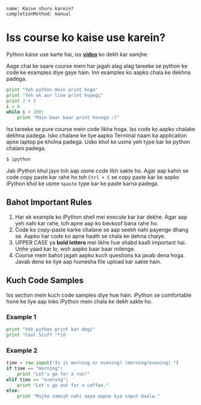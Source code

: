```ngMeta
name: Kaise shuru karein?
completionMethod: manual
```

# Iss course ko kaise use karein?

Python kaise use karte hai, iss [**video**](https://www.youtube.com/watch?v=ccPrUbz1oto) ko dekh kar samjhe

Aage chal ke saare course mein har jagah alag alag tareeke se python ke code ke examples diye gaye hain. Inn examples ko aapko chala ke dekhna padega. 

```python
print "Yeh python mein print hoga"
print "Yeh ek aur line print hoyegi"
print 2 + 5
i = 0
while i < 100:
    print "Main baar baar print hounga :)"
```

Iss tareeke se pure course mein code likha hoga. Iss code ko aapko chalake dekhna padega. Isko chalane ke liye aapko Terminal naam ka application
apne laptop pe kholna padega. Usko khol ke usme yeh type kar ke python chalani padega.

```sh
$ ipython
```

Jab iPython khul jaye toh aap usme code likh sakte ho. Agar aap kahin se code copy paste kar rahe ho toh `Ctrl + C` se copy paste kar ke
aapko iPython khol ke usme `%paste` type kar ke paste karna padega.


## Bahot Important Rules

1. Har ek example ko iPython shell mei execute kar kar dekhe. Agar aap yeh nahi kar rahe, toh apne aap ko bevkoof bana rahe ho.
2. Code ko copy-paste karke chalane se aap seekh nahi payenge dhang se. Aapko har code ko apne haath se chala ke dehna chaiye.
3. UPPER CASE ya **bold letters** mei likhe hue shabd kaafi important hai. Unhe yaad kar lo, woh aapko baar baar milenge.
4. Course mein bahot jagah aapko kuch questions ka javab dena hoga. Javab dene ke liye aap humesha file upload kar sakte hain.

## Kuch Code Samples

Iss section mein kuch code samples diye hue hain. iPython se comfortable hone ke liye aap inko iPython mein chala ke dekh sakte ho.

### Example 1

```python
print "Yeh python print kar degi"
print "Cool Stuff "*10
```

### Example 2

```python
time = raw_input("Is it morning or evening? (morning/evening) ")
if time == "morning":
    print "Let's go for a run!"
elif time == "evening":
    print "Let's go out for a coffee."
else:
    print "Mujhe samajh nahi aaya aapne kya input daala."
```